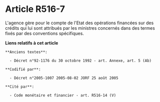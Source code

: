 # Article R516-7

L'agence gère pour le compte de l'Etat des opérations financées sur des crédits qui lui sont attribués par les ministres
concernés dans des termes fixés par des conventions spécifiques.

**Liens relatifs à cet article**

	**Anciens textes**:

	  - Décret n°92-1176 du 30 octobre 1992 - art. Annexe, art. 5 (Ab)

	**Codifié par**:

	  - Décret n°2005-1007 2005-08-02 JORF 25 août 2005

	**Cité par**:

	  - Code monétaire et financier - art. R516-14 (V)
